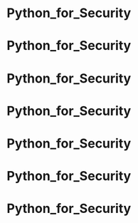 # Python_for_Security
# Python_for_Security
# Python_for_Security
# Python_for_Security
# Python_for_Security
# Python_for_Security
# Python_for_Security
